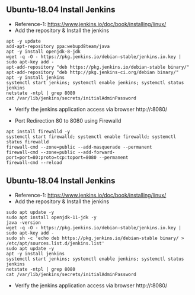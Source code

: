 
## Ubuntu-18.04 Install Jenkins
- Reference-1: https://www.jenkins.io/doc/book/installing/linux/
- Add the repository & Install the jenkins
```
apt -y update
add-apt-repository ppa:webupd8team/java
apt -y install openjdk-8-jdk
wget -q -O - https://pkg.jenkins.io/debian-stable/jenkins.io.key | sudo apt-key add -
apt-add-repository "deb https://pkg.jenkins.io/debian-stable binary/"
apt-add-repository "deb http://pkg.jenkins-ci.org/debian binary/"
apt -y install jenkins
systemctl start jenkins; systemctl enable jenkins; systemctl status jenkins
netstate -ntpl | grep 8080
cat /var/lib/jenkins/secrets/initialAdminPassword
```
- Verify the jenkins application access via browser
http://<Server Ip address>:8080/
  
- Port Redirection 80 to 8080 using Firewalld
```
apt install firewalld -y
systemctl start firewalld; systemctl enable firewalld; systemctl status firewalld
firewall-cmd --zone=public --add-masquerade --permanent
firewall-cmd --zone=public --add-forward-port=port=80:proto=tcp:toport=8080 --permanent
firewall-cmd --reload
```

## Ubuntu-18.04 Install Jenkins
- Reference-1: https://www.jenkins.io/doc/book/installing/linux/
- Add the repository & Install the jenkins
```
sudo apt update -y
sudo apt install openjdk-11-jdk -y
java -version
wget -q -O - https://pkg.jenkins.io/debian-stable/jenkins.io.key | sudo apt-key add -
sudo sh -c 'echo deb https://pkg.jenkins.io/debian-stable binary/ > /etc/apt/sources.list.d/jenkins.list'
sudo apt update -y
apt -y install jenkins
systemctl start jenkins; systemctl enable jenkins; systemctl status jenkins
netstate -ntpl | grep 8080
cat /var/lib/jenkins/secrets/initialAdminPassword
```
- Verify the jenkins application access via browser
http://<Server Ip address>:8080/
  




